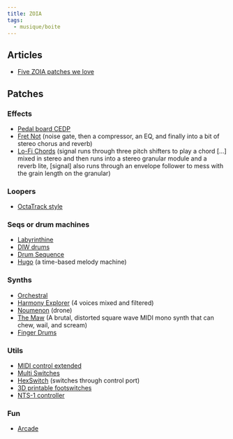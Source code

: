 ```yaml
---
title: ZOIA
tags:
  - musique/boite
---
```


## Articles

- [Five ZOIA patches we love](https://empresseffects.com/blogs/empress-blog/five-zoia-patches-we-love)

## Patches

### Effects

- [Pedal board CEDP](https://patchstorage.com/pedalboard-cedp/)
- [Fret Not](https://patchstorage.com/fret-not/) (noise gate, then a compressor, an EQ, and finally into a bit of stereo chorus and reverb)
- [Lo-Fi Chords](https://patchstorage.com/lo-fi-chords/) (signal runs through three pitch shifters to play a chord \[…] mixed in stereo and then runs into a stereo granular module and a reverb lite, \[signal] also runs through an envelope follower to mess with the grain length on the granular)

### Loopers

- [OctaTrack style](https://patchstorage.com/octatrack-style-live-record/)

### Seqs or drum machines

- [Labyrinthine](https://patchstorage.com/labyrinthine/)
- [DlW drums](https://patchstorage.com/dlw-drums-a-drum-machine/)
- [Drum Sequence](https://patchstorage.com/drum-sequence/)
- [Hugo](https://patchstorage.com/hugo-a-time-based-melody-machine/) (a time-based melody machine)

### Synths

- [Orchestral](https://patchstorage.com/orchestral/)
- [Harmony Explorer](https://patchstorage.com/harmonyexplorer/) (4 voices mixed and filtered)
- [Noumenon](https://patchstorage.com/noumenon-a-thick-distorted-drone-synth/) (drone)
- [The Maw](https://patchstorage.com/the-maw/) (A brutal, distorted square wave MIDI mono synth that can chew, wail, and scream)
- [Finger Drums](https://patchstorage.com/finger-drums-sketch/)

### Utils

- [MIDI control extended](https://patchstorage.com/midi-control-extended/)
- [Multi Switches](https://patchstorage.com/multi-switches/)
- [HexSwitch](https://patchstorage.com/hexswitch/) (switches through control port)
- [3D printable footswitches](https://patchstorage.com/3d-printable-footswitch/)
- [NTS-1 controller](https://patchstorage.com/zoia-nts-1-controller/)

### Fun

- [Arcade](https://patchstorage.com/arcade/)
